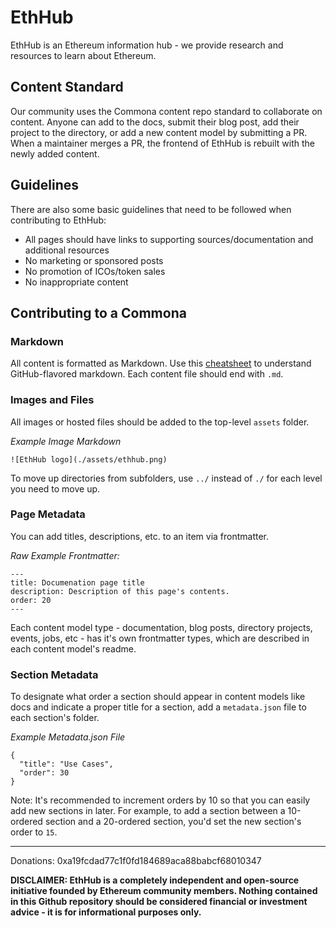 # EthHub
EthHub is an Ethereum information hub - we provide research and resources to learn about Ethereum.

## Content Standard
Our community uses the Commona content repo standard to collaborate on content. Anyone can add to the docs, submit their blog post, add their project to the directory, or add a new content model by submitting a PR. When a maintainer merges a PR, the frontend of EthHub is rebuilt with the newly added content.

## Guidelines
There are also some basic guidelines that need to be followed when contributing to EthHub:
- All pages should have links to supporting sources/documentation and additional resources
- No marketing or sponsored posts
- No promotion of ICOs/token sales
- No inappropriate content

## Contributing to a Commona
### Markdown
All content is formatted as Markdown. Use this [cheatsheet](https://github.com/adam-p/markdown-here/wiki/Markdown-Cheatsheet) to understand GitHub-flavored markdown. Each content file should end with `.md`.

### Images and Files
All images or hosted files should be added to the top-level `assets` folder. 

*Example Image Markdown*

```![EthHub logo](./assets/ethhub.png)```

To move up directories from subfolders, use `../` instead of `./` for each level you need to move up. 

### Page Metadata
You can add titles, descriptions, etc. to an item via frontmatter. 

*Raw Example Frontmatter:*

```
---
title: Documenation page title
description: Description of this page's contents.
order: 20
---
```

Each content model type - documentation, blog posts, directory projects, events, jobs, etc - has it's own frontmatter types, which are described in each content model's readme.

### Section Metadata
To designate what order a section should appear in content models like docs and indicate a proper title for a section, add a `metadata.json` file to each section's folder. 

*Example Metadata.json File*

```
{
  "title": "Use Cases",
  "order": 30
}
```

Note: It's recommended to increment orders by 10 so that you can easily add new sections in later. For example, to add a section between a 10-ordered section and a 20-ordered section, you'd set the new section's order to `15`.

----------------------------------------------

Donations: 0xa19fcdad77c1f0fd184689aca88babcf68010347

**DISCLAIMER: EthHub is a completely independent and open-source initiative founded by Ethereum community members. Nothing contained in this Github repository should be considered financial or investment advice - it is for informational purposes only.**
